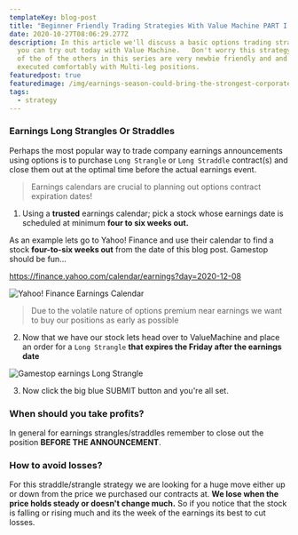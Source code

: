 ```yaml
---
templateKey: blog-post
title: "Beginner Friendly Trading Strategies With Value Machine PART I: Earnings"
date: 2020-10-27T08:06:29.277Z
description: In this article we'll discuss a basic options trading strategy that
  you can try out today with Value Machine.   Don't worry this strategy and many
  of the of the others in this series are very newbie friendly and and be
  executed comfortably with Multi-leg positions.
featuredpost: true
featuredimage: /img/earnings-season-could-bring-the-strongest-corporate-profit-growth-since-2010.png
tags:
  - strategy
---
```

### Earnings Long Strangles Or Straddles

Perhaps the most popular way to trade company earnings announcements using options is to purchase `Long Strangle` or `Long Straddle` contract(s) and close them out at the optimal time before the actual earnings event.

> Earnings calendars are crucial to planning out options contract expiration dates!

1. Using a **trusted** earnings calendar; pick  a stock whose earnings date is scheduled at minimum **four to six weeks out.**

As an example lets go to Yahoo! Finance and use their calendar to find a stock **four-to-six weeks out** from the date of this blog post. Gamestop should be fun...

 <https://finance.yahoo.com/calendar/earnings?day=2020-12-08>

![Yahoo! Finance Earnings Calendar](/img/yahoo_finance_earnings.png "GME Earnings DEC 8th 2020")

> Due to the volatile nature of options premium near earnings we want to buy our positions as early as possible

2. Now that we have our stock lets head over to ValueMachine and place an order for a `Long Strangle` **that expires the Friday after the earnings date**

![Gamestop earnings Long Strangle](/img/gme_long_strangle.png "Gamestop earnings Long Strangle")

3. Now click the big blue SUBMIT button and you're all set.

### When should you take profits?

In general for earnings strangles/straddles remember to close out the position **BEFORE THE ANNOUNCEMENT**.

### How to avoid losses?

For this straddle/strangle strategy we are looking for a huge move either up or down from the price we purchased our contracts at. **We lose when the price holds steady or doesn't change much.** So if you notice that the stock is falling or rising much and its the week of the earnings its best to cut losses.